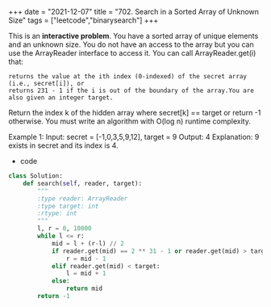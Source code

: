 +++ 
date = "2021-12-07"
title = "702. Search in a Sorted Array of Unknown Size"
tags = ["leetcode","binarysearch"]
+++

This is an __interactive problem__.
You have a sorted array of unique elements and an unknown size. You do not have an access to the array but you can use the ArrayReader interface to access it. You can call ArrayReader.get(i) that:

	returns the value at the ith index (0-indexed) of the secret array (i.e., secret[i]), or
	returns 231 - 1 if the i is out of the boundary of the array.You are also given an integer target.
Return the index k of the hidden array where secret[k] == target or return -1 otherwise.
You must write an algorithm with O(log n) runtime complexity.
 
Example 1:
Input: secret = [-1,0,3,5,9,12], target = 9 Output: 4 Explanation: 9 exists in secret and its index is 4.

- code
```py
class Solution:
    def search(self, reader, target):
        """
        :type reader: ArrayReader
        :type target: int
        :rtype: int
        """
        l, r = 0, 10000
        while l <= r:
            mid = l + (r-l) // 2
            if reader.get(mid) == 2 ** 31 - 1 or reader.get(mid) > target:
                r = mid - 1
            elif reader.get(mid) < target:
                l = mid + 1
            else:
                return mid
        return -1
        
```

